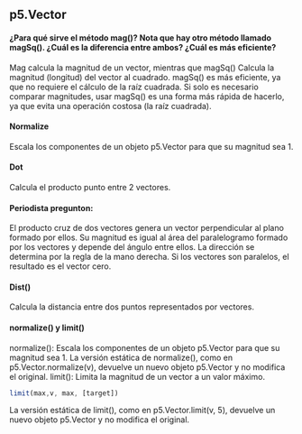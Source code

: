 ## p5.Vector
#### ¿Para qué sirve el método mag()? Nota que hay otro método llamado magSq(). ¿Cuál es la diferencia entre ambos? ¿Cuál es más eficiente?
Mag calcula la magnitud de un vector, mientras que magSq() Calcula la magnitud (longitud) del vector al cuadrado. 
magSq() es más eficiente, ya que no requiere el cálculo de la raíz cuadrada. Si solo es necesario comparar magnitudes, usar magSq() es una forma más rápida de hacerlo, ya que evita una operación costosa (la raíz cuadrada).
#### Normalize
Escala los componentes de un objeto p5.Vector para que su magnitud sea 1.
#### Dot
Calcula el producto punto entre 2 vectores.
#### Periodista pregunton:
El producto cruz de dos vectores genera un vector perpendicular al plano formado por ellos. 
Su magnitud es igual al área del paralelogramo formado por los vectores y depende del ángulo entre ellos. La dirección se determina por la regla de la mano derecha. 
Si los vectores son paralelos, el resultado es el vector cero.

#### Dist()
Calcula la distancia entre dos puntos representados por vectores.

#### normalize() y limit()
normalize(): Escala los componentes de un objeto p5.Vector para que su magnitud sea 1.
La versión estática de normalize(), como en p5.Vector.normalize(v), devuelve un nuevo objeto p5.Vector y no modifica el original.
limit(): Limita la magnitud de un vector a un valor máximo.
``` js
limit(max,v, max, [target])
```
La versión estática de limit(), como en p5.Vector.limit(v, 5), devuelve un nuevo objeto p5.Vector y no modifica el original.
